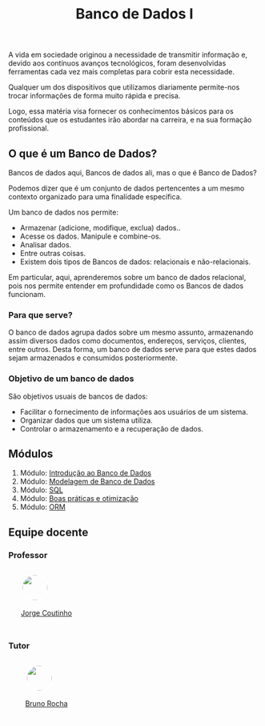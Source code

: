 <header> 
    <h1>  Banco de Dados I </h1>
</header>


<main>

<div class="objetivos">


A vida em sociedade originou a necessidade de transmitir informação e, devido aos contínuos avanços tecnológicos, foram desenvolvidas ferramentas cada vez mais completas para cobrir esta necessidade.

Qualquer um dos dispositivos que utilizamos diariamente permite-nos trocar informações de forma muito rápida e precisa.

Logo, essa matéria visa fornecer os conhecimentos básicos para os conteúdos que os estudantes irão abordar na carreira, e na sua formação profissional.

</div>

<div>
<h2>O que é um Banco de Dados?</h2>


Bancos de dados aqui, Bancos de dados ali, mas o que é Banco de Dados?

Podemos dizer que é um conjunto de dados pertencentes a um mesmo contexto organizado para uma finalidade específica.

Um banco de dados nos permite:

- Armazenar (adicione, modifique, exclua) dados..
- Acesse os dados. Manipule e combine-os.
- Analisar dados.
- Entre outras coisas.
- Existem dois tipos de Bancos de dados: relacionais e não-relacionais.

Em particular, aqui, aprenderemos sobre um banco de dados relacional, pois nos permite entender em profundidade como os Bancos de dados funcionam.


<div class="praque_serve">

<h3>Para que serve? </h3>

O banco de dados agrupa dados sobre um mesmo assunto, armazenando assim diversos dados como documentos, endereços, serviços, clientes, entre outros. Desta forma, um banco de dados serve para que estes dados sejam armazenados e consumidos posteriormente.

</div>

<div class="objetivo">
<h3>Objetivo de um banco de dados</h3>

São objetivos usuais de bancos de dados: 

- Facilitar o fornecimento de informações aos usuários de um sistema. 
- Organizar dados que um sistema utiliza. 
- Controlar o armazenamento e a recuperação de dados.

</div>

<div class="modulos">
<h2>Módulos</h2>

<ol>
    <li>
    Módulo: <a href="https://github.com/gabazevdo/CTD-DigitalHouse/tree/main/Bimestre_2/BANCO_DE_DADOS_I/mod1_Introducao_BD" target="_blank" >Introdução ao Banco de Dados </a></li>
    <li>
    Módulo: <a href="https://github.com/gabazevdo/CTD-DigitalHouse/tree/main/Bimestre_2/BANCO_DE_DADOS_I/mod2_Modelando_BD" target="_blank" > Modelagem de Banco de Dados </a></li>
    <li>
    Módulo: <a href="https://github.com/gabazevdo/CTD-DigitalHouse/tree/main/Bimestre_2/BANCO_DE_DADOS_I/mod3_SQL" 
    target="_blank" > SQL </a></li>
    <li>
    Módulo: <a href="https://github.com/gabazevdo/CTD-DigitalHouse/tree/main/Bimestre_2/BANCO_DE_DADOS_I/mod4_Boas_Praticas" target="_blank" > Boas práticas e otimização </a></li>
    <li>
    Módulo: <a href="https://github.com/gabazevdo/CTD-DigitalHouse/tree/main/Bimestre_2/BANCO_DE_DADOS_I/mod5_ORM" target="_blank" > ORM</a></li>
    
</ol>
</div>



<h2>Equipe docente</h2>

<div class="mestres">
<h3>Professor</h3>
    <div style="display:flex; justify-content:center; align-items:center; height:120px;width:150px;border: .5px solid white; border-radius:15px 0; "  >
    <a href="https://github.com/juniorjrc"> 
    <img 
    src="https://github.com/juniorjrc.png" style='height:50px; border: 3px solid white; border-radius:50px;'>
    <p>Jorge Coutinho</p>
    </a>
    </div>
</div>

<div class="tutores">
<h3>Tutor</h3>
    <div style="display:flex; justify-content:center; align-items:center; height:120px;width:150px;border: .5px solid white; border-radius:15px 0; "  >
    <a href="https://github.com/github"> 
    <img 
    src="https://github.com/github.png" style='height:50px; border: 3px solid white; border-radius:50px;'>
    <p>Bruno Rocha</p>
    </a>
    </div>
</div>
</main>
